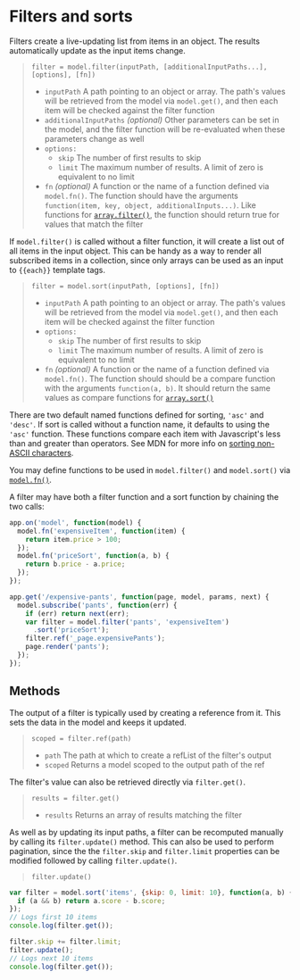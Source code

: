 # Filters and sorts

Filters create a live-updating list from items in an object. The results automatically update as the input items change.

> `filter = model.filter(inputPath, [additionalInputPaths...], [options], [fn])`
> * `inputPath` A path pointing to an object or array. The path's values will be retrieved from the model via `model.get()`, and then each item will be checked against the filter function
> * `additionalInputPaths` *(optional)* Other parameters can be set in the model, and the filter function will be re-evaluated when these parameters change as well
> * `options:`
>   * `skip` The number of first results to skip
>   * `limit` The maximum number of results. A limit of zero is equivalent to no limit
> * `fn` *(optional)* A function or the name of a function defined via `model.fn()`. The function should have the arguments `function(item, key, object, additionalInputs...)`. Like functions for [`array.filter()`](https://developer.mozilla.org/en-US/docs/Web/JavaScript/Reference/Global_Objects/Array/filter), the function should return true for values that match the filter

If `model.filter()` is called without a filter function, it will create a list out of all items in the input object. This can be handy as a way to render all subscribed items in a collection, since only arrays can be used as an input to `{{each}}` template tags.

> `filter = model.sort(inputPath, [options], [fn])`
> * `inputPath` A path pointing to an object or array. The path's values will be retrieved from the model via `model.get()`, and then each item will be checked against the filter function
> * `options:`
>   * `skip` The number of first results to skip
>   * `limit` The maximum number of results. A limit of zero is equivalent to no limit
> * `fn` *(optional)* A function or the name of a function defined via `model.fn()`. The function should should be a compare function with the arguments `function(a, b)`. It should return the same values as compare functions for [`array.sort()`](https://developer.mozilla.org/en-US/docs/Web/JavaScript/Reference/Global_Objects/Array/sort)

There are two default named functions defined for sorting, `'asc'` and `'desc'`. If sort is called without a function name, it defaults to using the `'asc'` function. These functions compare each item with Javascript's less than and greater than operators. See MDN for more info on [sorting non-ASCII characters](https://developer.mozilla.org/en-US/docs/Web/JavaScript/Reference/Global_Objects/Array/sort#Sorting_non-ASCII_characters).

You may define functions to be used in `model.filter()` and `model.sort()` via [`model.fn()`](functions#named-functions).

A filter may have both a filter function and a sort function by chaining the two calls:

```js
app.on('model', function(model) {
  model.fn('expensiveItem', function(item) {
    return item.price > 100;
  });
  model.fn('priceSort', function(a, b) {
    return b.price - a.price;
  });
});

app.get('/expensive-pants', function(page, model, params, next) {
  model.subscribe('pants', function(err) {
    if (err) return next(err);
    var filter = model.filter('pants', 'expensiveItem')
      .sort('priceSort');
    filter.ref('_page.expensivePants');
    page.render('pants');
  });
});
```

## Methods

The output of a filter is typically used by creating a reference from it. This sets the data in the model and keeps it updated.

> `scoped = filter.ref(path)`
> * `path` The path at which to create a refList of the filter's output
> * `scoped` Returns a model scoped to the output path of the ref

The filter's value can also be retrieved directly via `filter.get()`.

> `results = filter.get()`
> * `results` Returns an array of results matching the filter

As well as by updating its input paths, a filter can be recomputed manually by calling its `filter.update()` method. This can also be used to perform pagination, since the the `filter.skip` and `filter.limit` properties can be modified followed by calling `filter.update()`.

> `filter.update()`

```js
var filter = model.sort('items', {skip: 0, limit: 10}, function(a, b) {
  if (a && b) return a.score - b.score;
});
// Logs first 10 items
console.log(filter.get());

filter.skip += filter.limit;
filter.update();
// Logs next 10 items
console.log(filter.get());
```
